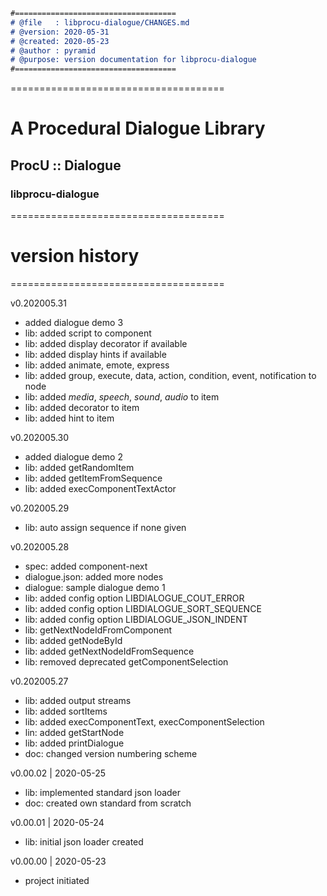 ```markdown
#====================================
# @file   : libprocu-dialogue/CHANGES.md
# @version: 2020-05-31
# @created: 2020-05-23
# @author : pyramid
# @purpose: version documentation for libprocu-dialogue
#====================================
```



=====================================

# **A Procedural Dialogue Library**
## ProcU :: Dialogue

### libprocu-dialogue



=====================================

# version history
=====================================



v0.202005.31

- added dialogue demo 3
- lib: added script to component
- lib: added display decorator if available
- lib: added display hints if available
- lib: added animate, emote, express
- lib: added group, execute, data, action, condition, event, notification to node
- lib: added *media*, *speech*, *sound*, *audio* to item
- lib: added decorator to item
- lib: added hint to item



v0.202005.30

- added dialogue demo 2
- lib: added getRandomItem
- lib: added getItemFromSequence
- lib: added execComponentTextActor



v0.202005.29

- lib: auto assign sequence if none given



v0.202005.28

- spec: added component-next
- dialogue.json: added more nodes
- dialogue: sample dialogue demo 1
- lib: added config option LIBDIALOGUE_COUT_ERROR
- lib: added config option LIBDIALOGUE_SORT_SEQUENCE
- lib: added config option LIBDIALOGUE_JSON_INDENT
- lib: getNextNodeIdFromComponent
- lib: added getNodeById
- lib: added getNextNodeIdFromSequence
- lib: removed deprecated getComponentSelection



v0.202005.27

- lib: added output streams
- lib: added sortItems
- lib: added execComponentText, execComponentSelection
- lin: added getStartNode
- lib: added printDialogue
- doc: changed version numbering scheme



v0.00.02 | 2020-05-25

- lib: implemented standard json loader
- doc: created own standard from scratch



v0.00.01 | 2020-05-24

- lib: initial json loader created



v0.00.00 | 2020-05-23

- project initiated

